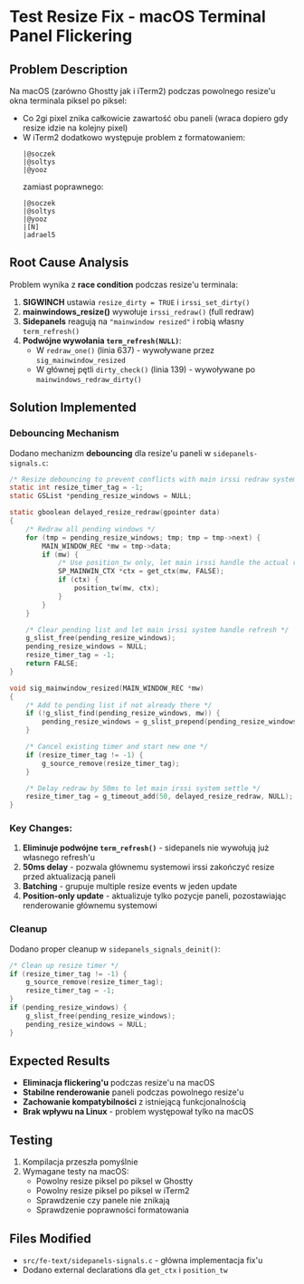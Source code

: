 # Test Resize Fix - macOS Terminal Panel Flickering

## Problem Description
Na macOS (zarówno Ghostty jak i iTerm2) podczas powolnego resize'u okna terminala piksel po piksel:
- Co 2gi pixel znika całkowicie zawartość obu paneli (wraca dopiero gdy resize idzie na kolejny pixel)
- W iTerm2 dodatkowo występuje problem z formatowaniem:
  ```
  |@soczek
  |@soltys
  |@yooz
  ```
  zamiast poprawnego:
  ```
  |@soczek
  |@soltys
  |@yooz
  |[N]
  |adrael5
  ```

## Root Cause Analysis
Problem wynika z **race condition** podczas resize'u terminala:

1. **SIGWINCH** ustawia `resize_dirty = TRUE` i `irssi_set_dirty()`
2. **mainwindows_resize()** wywołuje `irssi_redraw()` (full redraw)
3. **Sidepanels** reagują na `"mainwindow resized"` i robią własny `term_refresh()`
4. **Podwójne wywołania `term_refresh(NULL)`**:
   - W `redraw_one()` (linia 637) - wywoływane przez `sig_mainwindow_resized`
   - W głównej pętli `dirty_check()` (linia 139) - wywoływane po `mainwindows_redraw_dirty()`

## Solution Implemented

### Debouncing Mechanism
Dodano mechanizm **debouncing** dla resize'u paneli w `sidepanels-signals.c`:

```c
/* Resize debouncing to prevent conflicts with main irssi redraw system */
static int resize_timer_tag = -1;
static GSList *pending_resize_windows = NULL;

static gboolean delayed_resize_redraw(gpointer data)
{
    /* Redraw all pending windows */
    for (tmp = pending_resize_windows; tmp; tmp = tmp->next) {
        MAIN_WINDOW_REC *mw = tmp->data;
        if (mw) {
            /* Use position_tw only, let main irssi handle the actual redraw */
            SP_MAINWIN_CTX *ctx = get_ctx(mw, FALSE);
            if (ctx) {
                position_tw(mw, ctx);
            }
        }
    }

    /* Clear pending list and let main irssi system handle refresh */
    g_slist_free(pending_resize_windows);
    pending_resize_windows = NULL;
    resize_timer_tag = -1;
    return FALSE;
}

void sig_mainwindow_resized(MAIN_WINDOW_REC *mw)
{
    /* Add to pending list if not already there */
    if (!g_slist_find(pending_resize_windows, mw)) {
        pending_resize_windows = g_slist_prepend(pending_resize_windows, mw);
    }

    /* Cancel existing timer and start new one */
    if (resize_timer_tag != -1) {
        g_source_remove(resize_timer_tag);
    }

    /* Delay redraw by 50ms to let main irssi system settle */
    resize_timer_tag = g_timeout_add(50, delayed_resize_redraw, NULL);
}
```

### Key Changes:
1. **Eliminuje podwójne `term_refresh()`** - sidepanels nie wywołują już własnego refresh'u
2. **50ms delay** - pozwala głównemu systemowi irssi zakończyć resize przed aktualizacją paneli
3. **Batching** - grupuje multiple resize events w jeden update
4. **Position-only update** - aktualizuje tylko pozycje paneli, pozostawiając renderowanie głównemu systemowi

### Cleanup
Dodano proper cleanup w `sidepanels_signals_deinit()`:
```c
/* Clean up resize timer */
if (resize_timer_tag != -1) {
    g_source_remove(resize_timer_tag);
    resize_timer_tag = -1;
}
if (pending_resize_windows) {
    g_slist_free(pending_resize_windows);
    pending_resize_windows = NULL;
}
```

## Expected Results
- **Eliminacja flickering'u** podczas resize'u na macOS
- **Stabilne renderowanie** paneli podczas powolnego resize'u
- **Zachowanie kompatybilności** z istniejącą funkcjonalnością
- **Brak wpływu na Linux** - problem występował tylko na macOS

## Testing
1. Kompilacja przeszła pomyślnie
2. Wymagane testy na macOS:
   - Powolny resize piksel po piksel w Ghostty
   - Powolny resize piksel po piksel w iTerm2
   - Sprawdzenie czy panele nie znikają
   - Sprawdzenie poprawności formatowania

## Files Modified
- `src/fe-text/sidepanels-signals.c` - główna implementacja fix'u
- Dodano external declarations dla `get_ctx` i `position_tw`
